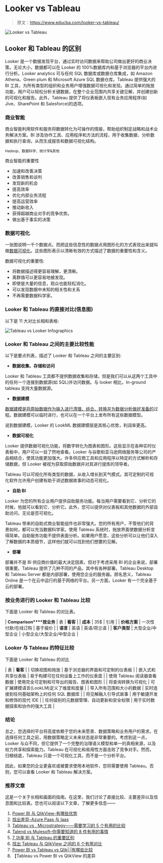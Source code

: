 # Looker vs Tableau

> 原文：<https://www.educba.com/looker-vs-tableau/>

![Looker vs Tableau ](img/5631582c69ba837535beb8088726934d.png)



## Looker 和 Tableau 的区别

Looker 是一个数据发现平台，通过实时访问数据来帮助公司做出更好的商业决策。无论大小，数据都可以在 Looker 的 100%数据库内和基于浏览器的平台内进行分析。Looker analytics 可与任何 SQL 数据库或数据仓库集成，如 Amazon Athena、Green plum 和 Microsoft Azure SQL 数据仓库。Tableau 提供强大的 BI 工具，为所有类型的组织和业务用户增强数据可视化和发现。通过简单的拖放功能，用户可以轻松分析关键数据，在整个企业范围内共享关键见解，并创建创新的可视化和报告。此外，Tableau 提供了将仪表板嵌入现有业务应用程序(如 Jive、SharePoint 和 Salesforce)的选项。

### 商业智能

商业智能利用软件和服务将数据转化为可操作的情报，帮助组织制定战略和战术业务解决方案。BI 涉及协作工具、应用程序和方法的流程，用于收集数据、分析数据和执行查询，从而生成报告和数据可视化结构。

<small>Hadoop、数据科学、统计学&其他</small>

商业智能的重要性

*   加速和改善决策
*   改善销售和谈判
*   发现新的机会
*   提高效率
*   优化内部业务流程
*   提高运营效率
*   推动新收入
*   获得超越商业对手的竞争优势。
*   做出基于事实的决策

### 数据可视化

一张图说明一千个数据点。而把这些信息性的数据点用图形化的方式表现出来就叫做[数据可视化](https://www.educba.com/what-is-data-visualization/)。这些图形表示以清晰有效的方式描述了数据的重要性和含义。

数据可视化的重要性:

*   将数据描述得更容易理解，更清晰。
*   离群值可以更容易地被发现。
*   即使是大量的信息，观众也能轻松消化。
*   可以发现数据中未知的相关性和关系
*   不再需要数据科学家。

### Looker 和 Tableau 的直接对比(信息图)

以下是 11 大对比长相和表格:

![Tableau vs Looker Infographics](img/50844c7a10941483e83947231273ab92.png)



### Looker 和 Tableau 之间的主要比较性能

以下是要点列表，描述了 Looker 和 Tableau 之间的主要区别:

*   **数据收集、存储和访问**

Looker 和 Tableau 工具都不提供数据收集和存储，但是我们可以从这两个工具中的任何一个连接到数据源(如 SQL)并访问数据。与 looker 相比，In-ground tableau 支持大量数据源。

*   **数据建模**

[数据建模是将原始数据作为输入进行清理、组合、转换并为数据分析做好准备的](https://www.educba.com/what-is-data-modeling/)过程。数据建模可以临时进行，也可以在一个平台上发布所有这些数据模型。

说到数据建模，Looker 的 LookML 数据建模层是其核心优势，利润率更高。

*   **数据可视化**

Looker 提供数据可视化功能，将数字转化为图表和图形。这些显示在各种实时仪表板中，用户可以一目了然地查看。Looker 与谷歌和亚马逊网络服务等公司的产品相结合，使其功能更加强大。许多供应商工具和应用程序以特定的方式解析和存储数据，但 Looker 被视为获取原始数据并对其进行提炼的领导者。

Tableau 可以可视化所有类型的数据，从收入增长到天气模式。其可定制的可视化软件允许用户创建有助于讲述数据故事的动态可视化。

*   **自助 BI**

Looker 为您的所有企业用户提供自助服务功能。每当用户需要看到它、分析它的时候，他就可以看到它、分析它。此外，您可以提供对仪表板和其他数据的外部自助访问，无论是否可视化。

Tableau 带来的自助式商业智能组件也非常强大。您的所有用户，不管他们的背景如何，都可以充当数据科学家。使用 Tableau 系统时，拖放界面使数据分析变得简单。自助服务功能不提供表面分析。如果用户愿意，这些分析可以让他们深入了解数据的本质细节，这样他们就可以找到他们想要的见解。

*   **部署**

部署并不是 BI 供应商价值的最大决定因素，但对于考虑采用 BI 的企业来说，部署很重要。Tableau 提供了几种不同的产品，其中有各种部署。Tableau Desktop 和 Tableau Server 都是内部部署，使用您企业的服务器。顾名思义，Tableau Online 是一个在云中运行的基于网络的平台。另一方面，Looker 有一个完全基于云的部署。

### 按业务进行的 Looker 和 Tableau 比较

下面是 Looker 和 Tableau 的对比表。

| **Comparison****按业务** | 表 | **看客** |
| **成本** | 35$ | 引用 |
| **价格方案** | 一次性付款/在线订购 | 基于报价 |
| **语言** | 英语 | 英语/荷兰语 |
| **客户类型** | 大型企业/中型企业 | 小型企业/大型企业/中型企业 |

### Looker 与 Tableau 的特征比较

下面是 Looker 和 Tableau 的对比

| 表 | **看客** |
| 切换视图和拖放 | 基于浏览器的界面和可定制的仪表板 |
| 嵌入式和共享仪表板 | 易于构建可在任何设备上工作的仪表盘 |
| 使用 Tableau 阅读器查看数据 | 使用完全可定制和可导出的报告、图表和图形 |
| 将查询转换为可视化 | 可扩展建模语言(LookLM)定义了维度和度量 |
| 导入所有范围和大小的数据 | 实时连接到任何基础架构上的任何 SQL 数据库 |
| 将见解融入引导式故事 | 用于敏捷开发和修饰的现代 IDE |
| 任何级别的元数据管理、自动更新和安全权限 | 用于实时数据探索和协作的强大工具 |

### 结论

总之，您选择的平台将高度依赖于您的未来愿景、数据策略和业务用户的需求。在选择任何工具之前，用数据策略定义未来状态是非常重要的。考虑到这一点，Looker 与众不同，但它提供了一个完整的治理语义模型和单一的真相来源，以及权力共享和探索能力。Tableau 在可视化和易用性方面击败了竞争对手。然而，归根结底，Tableau 只是一个可视化工具，而不是一个分析平台。

因此，如果您的企业更喜欢或被要求使用本地软件，您将需要使用 Tableau。否则，您可以查看 Looker 和 Tableau 解决方案。

### 推荐文章

这是一个关于长相和画面的指南。在这里，我们讨论了直接比较、主要差异以及信息图和比较表。您也可以阅读以下文章，了解更多信息——

1.  [Power BI 与 QlikView-有哪些优势](https://www.educba.com/power-bi-vs-qlikview/)
2.  [找出差异-Azure Paas 与 Iaas](https://www.educba.com/azure-paas-vs-iaas/)
3.  [Tableau vs . Microstrategy——需要学习的 5 个有用的比较](https://www.educba.com/tableau-vs-microstrategy/)
4.  [Talend vs Mulesoft–你需要知道的 8 件有用的事情](https://www.educba.com/talend-vs-mulesoft/)
5.  [7 功率 BI 与 Tableau 的重要区别](https://www.educba.com/power-bi-vs-tableau/)
6.  [找出 Tableau 与 QlikView 之间的 6 个有用对比](https://www.educba.com/tableau-vs-qlikview/)
7.  [Power BI vs Tableau vs Qlik|:|有哪些比较](https://www.educba.com/power-bi-vs-tableau-vs-qlik/)
8.  【Tableau vs Power BI vs QlikView 的差异





